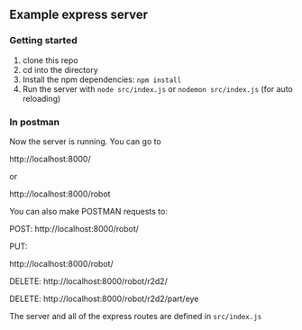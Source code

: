 ## Example express server

### Getting started

1. clone this repo
2. cd into the directory
3. Install the npm dependencies: `npm install`
4. Run the server with `node src/index.js` or `nodemon src/index.js` (for auto reloading)

### In postman

Now the server is running. You can go to

http://localhost:8000/

or

http://localhost:8000/robot

You can also make POSTMAN requests to:

POST:
http://localhost:8000/robot/

PUT:

http://localhost:8000/robot/

DELETE:
http://localhost:8000/robot/r2d2/

DELETE:
http://localhost:8000/robot/r2d2/part/eye

The server and all of the express routes are defined in `src/index.js`
